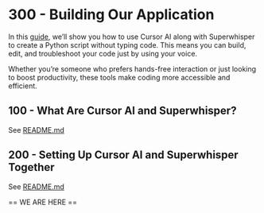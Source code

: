 # 300 - Building Our Application

In this [guide](https://rolloutit.net/code-without-typing-integration-between-cursor-ai-and-superwhisper/), we’ll show you how to use Cursor AI along with Superwhisper to create a Python script without typing code. This means you can build, edit, and troubleshoot your code just by using your voice. 

Whether you’re someone who prefers hands-free interaction or just looking to boost productivity, these tools make coding more accessible and efficient.

## 100 - What Are Cursor AI and Superwhisper?

See [README.md](./100/README.md)

## 200 - Setting Up Cursor AI and Superwhisper Together

See [README.md](./200/README.md)

== WE ARE HERE ==
